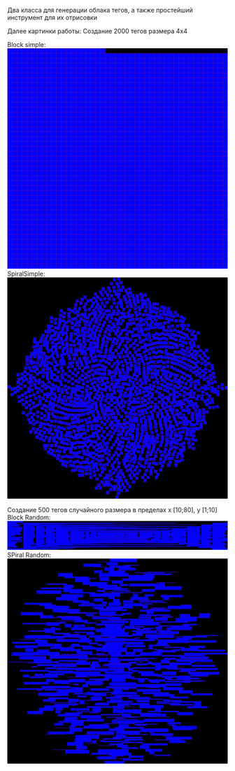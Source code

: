 Два класса для генерации облака тегов, а также простейший инструмент для их отрисовки

Далее картинки работы:
Создание 2000 тегов размера 4x4

Block simple:
![BlockSimple](Imgs/BlockSimple.jpg?raw=true "Block Tag Cloud")
SpiralSimple:
![SpiralSimple](Imgs/SpiralSimple.jpg?raw=true "Spiral Tag Cloud")

Создание 500 тегов случайного размера в пределах x [10;80], y [1;10]
Block Random:
![BlockRandom](Imgs/BlockRandom.jpg?raw=true "Block Tag Cloud")
SPiral Random:
![SpiralRandom](Imgs/SpiralRandom.jpg?raw=true "Spiral Tag Cloud")